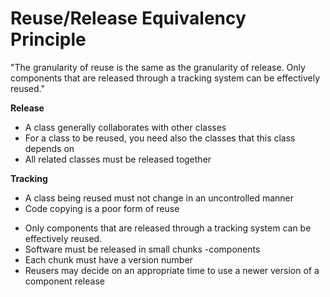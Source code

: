 # Reuse/Release Equivalency Principle #

"The granularity of reuse is the same as the granularity of release. Only components that are released through a tracking system can be effectively reused."


**Release**

+	A class generally collaborates with other classes
+	For a class to be reused, you need also the classes that this class depends on
+	All related classes must be released together

**Tracking**

+	A class being reused must not change in an uncontrolled manner
+	Code copying is a poor form of reuse

-	Only components that are released through a tracking system can be effectively reused.
-	Software must be released in small chunks -components
-	Each chunk must have a version number
-	Reusers may decide on an appropriate time to use a newer version of a component release
